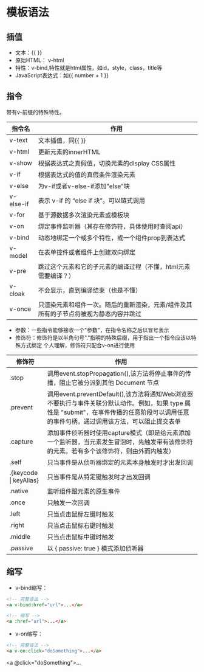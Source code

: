 # 模板语法
## 插值
* 文本：{{ }}
* 原始HTML： v-html
* 特性：v-bind,特性就是html属性，如id，style，class，title等
* JavaScript表达式：如{{ number + 1 }}
## 指令
带有v-前缀的特殊特性。

| 指令名 | 作用 |
| ------ | ------ |
|v-text|文本插值，同{{ }}|
|v-html|更新元素的innerHTML|
|v-show|根据表达式之真假值，切换元素的display CSS属性|
|v-if|根据表达式的值的真假条件渲染元素|
|v-else|为v-if或者v-else-if添加"else"块|
|v-else-if|表示 v-if 的 “else if 块”。可以链式调用|
|v-for|基于源数据多次渲染元素或模板块|
|v-on|绑定事件监听器（其存在修饰符，具体使用时查阅api）|
|v-bind|动态地绑定一个或多个特性，或一个组件prop到表达式|
|v-model|在表单控件或者组件上创建双向绑定|
|v-pre|跳过这个元素和它的子元素的编译过程（不懂，html元素需要编译？）|
|v-cloak|不会显示，直到编译结束（也是不懂）|
|v-once|只渲染元素和组件一次。随后的重新渲染，元素/组件及其所有的子节点将被视为静态内容并跳过|
* 参数：一些指令能够接收一个"参数"，在指令名称之后以冒号表示
* 修饰符：修饰符是以半角句号"."指明的特殊后缀，用于指出一个指令应该以特殊方式绑定
个人理解，修饰符只配合v-on进行使用

|修饰符|作用|
|------|------|
|.stop|调用event.stopPropagation(),该方法将停止事件的传播，阻止它被分派到其他 Document 节点|
|.prevent|调用event.preventDefault(),该方法将通知Web浏览器不要执行与事件关联分默认动作。例如，如果 type 属性是 "submit"，在事件传播的任意阶段可以调用任意的事件句柄，通过调用该方法，可以阻止提交表单|
|.capture|添加事件侦听器时使用capture模式（即是给元素添加一个监听器，当元素发生冒泡时，先触发带有该修饰符的元素。若有多个该修饰符，则由外而内触发）|
|.self|只当事件是从侦听器绑定的元素本身触发时才出发回调|
|.{keycode \| keyAlias}|只当事件是从特定键触发时才出发回调|
|.native|监听组件跟元素的原生事件|
|.once|只触发一次回调|
|.left|只当点击鼠标左键时触发|
|.right|只当点击鼠标右键时触发|
|.middle|只当点击鼠标中键时触发|
|.passive|以 { passive: true } 模式添加侦听器|
## 缩写
* v-bind缩写：
```html
<!-- 完整语法 -->
<a v-bind:href="url">...</a>
```
```html
<!-- 缩写 -->
<a :href="url">...</a>
```
* v-on缩写：
```html
<!-- 完整语法 -->
<a v-on:click="doSomething">...</a>
```
<!-- 缩写 -->
<a @click="doSomething">...</a>
```